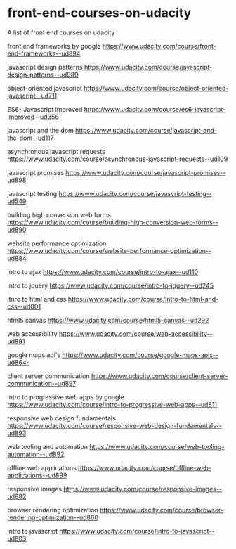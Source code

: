 # front-end-courses-on-udacity
A list of front end courses on udacity

front end frameworks by google
https://www.udacity.com/course/front-end-frameworks--ud894

javascript design patterns
https://www.udacity.com/course/javascript-design-patterns--ud989

object-oriented javascript
https://www.udacity.com/course/object-oriented-javascript--ud711

ES6- Javascript improved
https://www.udacity.com/course/es6-javascript-improved--ud356

javascript and the dom
https://www.udacity.com/course/javascript-and-the-dom--ud117

asynchronous javascript requests
https://www.udacity.com/course/asynchronous-javascript-requests--ud109

javascript promises
https://www.udacity.com/course/javascript-promises--ud898

javascript testing
https://www.udacity.com/course/javascript-testing--ud549

building high conversion web forms
https://www.udacity.com/course/building-high-conversion-web-forms--ud890

website performance optimization
https://www.udacity.com/course/website-performance-optimization--ud884

intro to ajax
https://www.udacity.com/course/intro-to-ajax--ud110

intro to jquery
https://www.udacity.com/course/intro-to-jquery--ud245

itnro to html and css
https://www.udacity.com/course/intro-to-html-and-css--ud001

html5 canvas
https://www.udacity.com/course/html5-canvas--ud292

web accessibility
https://www.udacity.com/course/web-accessibility--ud891

google maps api's
https://www.udacity.com/course/google-maps-apis--ud864-

client server communication
https://www.udacity.com/course/client-server-communication--ud897

intro to progressive web apps by google
https://www.udacity.com/course/intro-to-progressive-web-apps--ud811

responsive web design fundamentals
https://www.udacity.com/course/responsive-web-design-fundamentals--ud893

web tooling and automation
https://www.udacity.com/course/web-tooling-automation--ud892

offline web applications
https://www.udacity.com/course/offline-web-applications--ud899

responsive images
https://www.udacity.com/course/responsive-images--ud882

browser rendering optimization
https://www.udacity.com/course/browser-rendering-optimization--ud860

intro to javascript
https://www.udacity.com/course/intro-to-javascript--ud803

